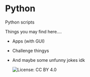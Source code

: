 # Python

Python scripts

Things you may find here....

- Apps (with GUI)
- Challenge thingys
- And maybe some unfunny jokes idk

  ![License: CC BY 4.0](https://img.shields.io/badge/License-CC%20BY%204.0-lightgrey)
